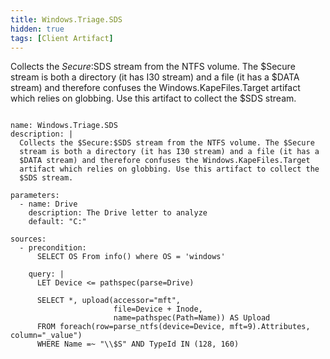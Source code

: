```yaml
---
title: Windows.Triage.SDS
hidden: true
tags: [Client Artifact]
---
```


Collects the $Secure:$SDS stream from the NTFS volume. The $Secure
stream is both a directory (it has I30 stream) and a file (it has a
$DATA stream) and therefore confuses the Windows.KapeFiles.Target
artifact which relies on globbing. Use this artifact to collect the
$SDS stream.


<pre><code class="language-yaml">
name: Windows.Triage.SDS
description: |
  Collects the $Secure:$SDS stream from the NTFS volume. The $Secure
  stream is both a directory (it has I30 stream) and a file (it has a
  $DATA stream) and therefore confuses the Windows.KapeFiles.Target
  artifact which relies on globbing. Use this artifact to collect the
  $SDS stream.

parameters:
  - name: Drive
    description: The Drive letter to analyze
    default: &quot;C:&quot;

sources:
  - precondition:
      SELECT OS From info() where OS = &#x27;windows&#x27;

    query: |
      LET Device &lt;= pathspec(parse=Drive)

      SELECT *, upload(accessor=&quot;mft&quot;,
                       file=Device + Inode,
                       name=pathspec(Path=Name)) AS Upload
      FROM foreach(row=parse_ntfs(device=Device, mft=9).Attributes, column=&quot;_value&quot;)
      WHERE Name =~ &quot;\\$S&quot; AND TypeId IN (128, 160)

</code></pre>

